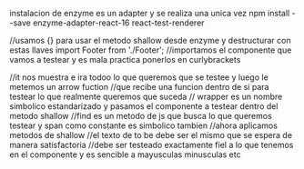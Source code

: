 
instalacion de enzyme es un adapter y se realiza una unica vez
npm install --save enzyme-adapter-react-16 react-test-renderer

//usamos {} para usar el metodo shallow desde enzyme y destructurar con estas llaves
import Footer from './Footer';
//importamos el componente que vamos a testear y es mala practica ponerlos en curlybrackets

//it nos muestra e ira todoo lo que queremos que se testee y luego le metemos un arrow fuction 
//que recibe una funcion dentro de si para testear lo que realmente queremos que suceda
    // wrapper es un nombre simbolico estandarizado y pasamos el componente a testear dentro del metodo shallow
    //find es un metodo de js que busca lo que queremos testear y span como constante es simbolico tambien
//ahora aplicamos metodos de shallow
    //el texto de to be debe ser el mismo que se espera de manera satisfactoria
        //debe ser testeado exactamente fiel a lo que tenemos en el componente y es sencible a mayusculas minusculas etc
